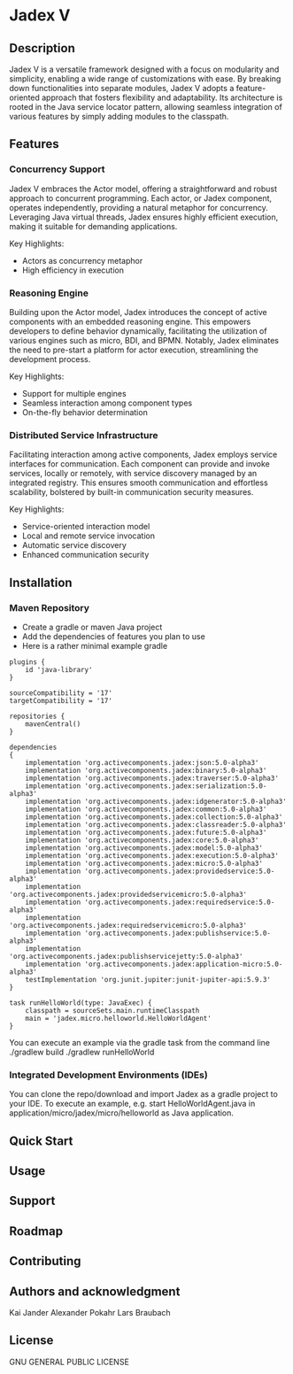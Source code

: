 # Jadex V

## Description

Jadex V is a versatile framework designed with a focus on modularity and simplicity, enabling a wide range of customizations with ease. By breaking down functionalities into separate modules, Jadex V adopts a feature-oriented approach that fosters flexibility and adaptability. Its architecture is rooted in the Java service locator pattern, allowing seamless integration of various features by simply adding modules to the classpath.

## Features

### Concurrency Support

Jadex V embraces the Actor model, offering a straightforward and robust approach to concurrent programming. Each actor, or Jadex component, operates independently, providing a natural metaphor for concurrency. Leveraging Java virtual threads, Jadex ensures highly efficient execution, making it suitable for demanding applications.

Key Highlights:
- Actors as concurrency metaphor
- High efficiency in execution

### Reasoning Engine

Building upon the Actor model, Jadex introduces the concept of active components with an embedded reasoning engine. This empowers developers to define behavior dynamically, facilitating the utilization of various engines such as micro, BDI, and BPMN. Notably, Jadex eliminates the need to pre-start a platform for actor execution, streamlining the development process.

Key Highlights:
- Support for multiple engines
- Seamless interaction among component types
- On-the-fly behavior determination

### Distributed Service Infrastructure

Facilitating interaction among active components, Jadex employs service interfaces for communication. Each component can provide and invoke services, locally or remotely, with service discovery managed by an integrated registry. This ensures smooth communication and effortless scalability, bolstered by built-in communication security measures.

Key Highlights:
- Service-oriented interaction model
- Local and remote service invocation
- Automatic service discovery
- Enhanced communication security

## Installation

### Maven Repository

- Create a gradle or maven Java project
- Add the dependencies of features you plan to use
- Here is a rather minimal example gradle

```
plugins {
    id 'java-library'
}

sourceCompatibility = '17'
targetCompatibility = '17'	

repositories {
    mavenCentral() 
}

dependencies
{
	implementation 'org.activecomponents.jadex:json:5.0-alpha3'
	implementation 'org.activecomponents.jadex:binary:5.0-alpha3'
	implementation 'org.activecomponents.jadex:traverser:5.0-alpha3'
	implementation 'org.activecomponents.jadex:serialization:5.0-alpha3'
	implementation 'org.activecomponents.jadex:idgenerator:5.0-alpha3'
	implementation 'org.activecomponents.jadex:common:5.0-alpha3'
	implementation 'org.activecomponents.jadex:collection:5.0-alpha3'
	implementation 'org.activecomponents.jadex:classreader:5.0-alpha3'
	implementation 'org.activecomponents.jadex:future:5.0-alpha3'
	implementation 'org.activecomponents.jadex:core:5.0-alpha3'
	implementation 'org.activecomponents.jadex:model:5.0-alpha3'
	implementation 'org.activecomponents.jadex:execution:5.0-alpha3'
	implementation 'org.activecomponents.jadex:micro:5.0-alpha3'
	implementation 'org.activecomponents.jadex:providedservice:5.0-alpha3'
	implementation 'org.activecomponents.jadex:providedservicemicro:5.0-alpha3'
	implementation 'org.activecomponents.jadex:requiredservice:5.0-alpha3'
	implementation 'org.activecomponents.jadex:requiredservicemicro:5.0-alpha3'
	implementation 'org.activecomponents.jadex:publishservice:5.0-alpha3'
	implementation 'org.activecomponents.jadex:publishservicejetty:5.0-alpha3'
	implementation 'org.activecomponents.jadex:application-micro:5.0-alpha3'
	testImplementation 'org.junit.jupiter:junit-jupiter-api:5.9.3'
}

task runHelloWorld(type: JavaExec) {
    classpath = sourceSets.main.runtimeClasspath
    main = 'jadex.micro.helloworld.HelloWorldAgent'
}
```

You can execute an example via the gradle task from the command line
./gradlew build
./gradlew runHelloWorld

### Integrated Development Environments (IDEs)

You can clone the repo/download and import Jadex as a gradle project to your IDE.
To execute an example, e.g. start HelloWorldAgent.java in application/micro/jadex/micro/helloworld
as Java application.


## Quick Start


## Usage


## Support


## Roadmap


## Contributing


## Authors and acknowledgment
Kai Jander
Alexander Pokahr
Lars Braubach

## License
GNU GENERAL PUBLIC LICENSE





